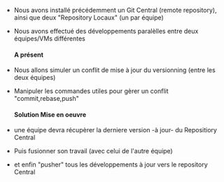 
- Nous avons installé précédemment un Git Central (remote repository),
  ainsi que deux "Repository Locaux" (un par équipe)
- Nous avons effectué des développements paralèlles  entre deux équipes/VMs différentes
  
   #### A présent
- Nous allons simuler un conflit de mise à jour du versionning (entre les deux équipes)
- Manipuler les commandes utiles pour gèrer un conflit "commit,rebase,push"
   
   #### Solution Mise en oeuvre
- une équipe devra récupèrer la derniere version -à jour- du Repositiory Central 
- Puis fusionner son travail (avec celui de l'autre équipe)
- et enfin "pusher" tous les développements à jour vers le repository Central

